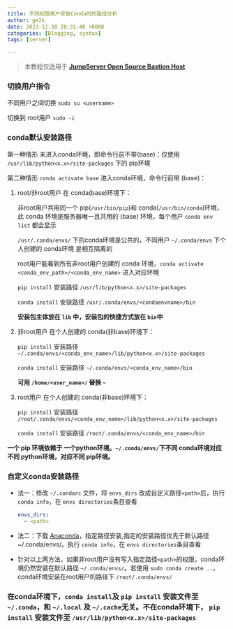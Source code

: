 ```yaml
---
title: 不同权限用户安装Conda时的路径分析
author: ge2k
date: 2023-12-30 20:31:40 +0800 
categories: [Blogging, syntax]
tags: [server]

---
```


> 本教程仅适用于 **[JumpServer Open Source Bastion Host](http://fat-ut.ppdaicorp.com/)**

### 切换用户指令

不同用户之间切换 `sudo su <username>`

切换到 root用户 `sudo -i`

### conda默认安装路径

第一种情形 未进入conda环境，即命令行前不带(base)：仅使用 `/usr/lib/python<x.x>/site-packages` 下的 pip环境

第二种情形 `conda activate base` 进入conda环境，命令行前带 (base)：

1. root/非root用户 在 conda(base)环境下：

    非root用户共用同一个 pip(`/usr/bin/pip`)和 conda(`/usr/bin/conda`)环境，此 conda 环境是服务器唯一且共用的 (base) 环境，每个用户 `conda env list` 都会显示
    
    `/usr/.conda/envs/` 下的conda环境是公共的，不同用户 `~/.conda/envs` 下个人创建的 conda环境 是相互隔离的

    root用户能看到所有非root用户创建的 conda 环境，`conda activate <conda_env_path>/<conda_env_name>` 进入对应环境

    `pip install` 安装路径 `/usr/lib/python<x.x>/site-packages`

    `conda install` 安装路径 `/usr/.conda/envs/<condaenvname>/bin`

    **安装包主体放在 `lib` 中，安装包的快捷方式放在 `bin`中**

2. 非root用户 在个人创建的 conda(非base)环境下：

    `pip install` 安装路径 `~/.conda/envs/<conda_env_name>/lib/python<x.x>/site-packages`

    `conda install` 安装路径 `~/.conda/envs/<conda_env_name>/bin`

    **可用 `/home/<user_name>/` 替换 `~`**

3. root用户 在个人创建的 conda(非base)环境下：

    `pip install` 安装路径 `/root/.conda/envs/<conda_env_name>/lib/python<x.x>/site-packages`

    `conda install` 安装路径 `/root/.conda/envs/<conda_env_name>/bin`

**一个 pip 环境依赖于 一个python环境。`~/.conda/envs/`下不同 conda环境对应不同 python环境，对应不同 pip环境。**    

### 自定义conda安装路径

- 法一：修改 `~/.condarc` 文件，将 `envs_dirs` 改成自定义路径`<path>`后，执行 `conda info`，在 `envs directories`条目查看

    ```yaml
    envs_dirs:
      - <path>
    ```

- 法二：下载 [Anaconda](https://repo.anaconda.com/archive/)，指定路径安装,指定的安装路径优先于默认路径 ~/.conda/envs/。执行 `conda info`，在 `envs directories`条目查看


- 针对以上两方法，如果非root用户没有写入指定路径`<path>`的权限，conda环境仍然安装在默认路径 `~/.conda/envs/`。若使用 `sudo conda create ..`，conda环境安装在root用户的路径下 `/root/.conda/envs/`


### 在conda环境下，`conda install`及 `pip install` 安装文件至 `~/.conda`，和 `~/.local` 及 `~/.cache`无关。不在conda环境下， `pip install` 安装文件至 `/usr/lib/python<x.x>/site-packages`